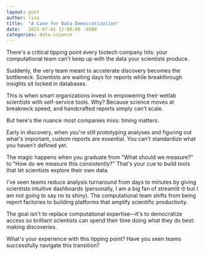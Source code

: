 ```yaml
---
layout: post
author: lina
title:  "A Case for Data Democratization"
date:   2025-07-01 12:00:00 -0500
categories: data-science
---
```


There's a critical tipping point every biotech company hits: your computational team can't keep up with the data your scientists produce.

Suddenly, the very team meant to accelerate discovery becomes the bottleneck. Scientists are waiting days for reports while breakthrough insights sit locked in databases.

This is when smart organizations invest in empowering their wetlab scientists with self-service tools. Why? Because science moves at breakneck speed, and handcrafted reports simply can't scale.

But here's the nuance most companies miss: timing matters.

Early in discovery, when you're still prototyping analyses and figuring out what's important, custom reports are essential. You can't standardize what you haven't defined yet.

The magic happens when you graduate from "What should we measure?" to "How do we measure this consistently?" That's your cue to build tools that let scientists explore their own data.

I've seen teams reduce analysis turnaround from days to minutes by giving scientists intuitive dashboards (personally, I am a big fan of streamlit 🤓 but I am not going to say no to shiny). The computational team shifts from being report factories to building platforms that amplify scientific productivity.

The goal isn't to replace computational expertise—it's to democratize access so brilliant scientists can spend their time doing what they do best: making discoveries.

What's your experience with this tipping point? Have you seen teams successfully navigate this transition?